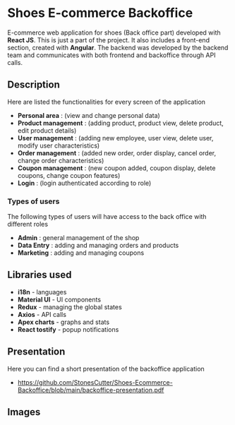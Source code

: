# Shoes E-commerce Backoffice
E-commerce web application for shoes (Back office part) developed with **React JS**. This is just a part of the project. It also includes a front-end section, created with **Angular**. The backend was developed by the backend team and communicates with both frontend and backoffice through API calls.

## Description
Here are listed the functionalities for every screen of the application

- **Personal area** : (view and change personal data)
- **Product management** : (adding product, product view, delete product, edit product details)
- **User management** : (adding new employee, user view, delete user, modify user characteristics)
- **Order management** : (added new order, order display, cancel order, change order characteristics)
- **Coupon management** : (new coupon added, coupon display, delete coupons, change coupon features)
- **Login** : (login authenticated according to role)

### Types of users
The following types of users will have access to the back office with different roles

- **Admin** : general management of the shop
- **Data Entry** : adding and managing orders and products
- **Marketing** : adding and managing coupons

## Libraries used

- **i18n** - languages
- **Material UI** - UI components
- **Redux** - managing the global states
- **Axios** - API calls
- **Apex charts** - graphs and stats
- **React tostify** - popup notifications

## Presentation
Here you can find a short presentation of the backoffice application
- https://github.com/StonesCutter/Shoes-Ecommerce-Backoffice/blob/main/backoffice-presentation.pdf

## Images

